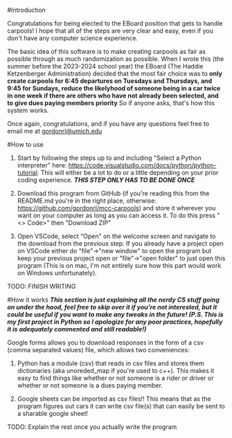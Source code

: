 #Introduction

Congratulations for being elected to the EBoard position that gets to handle carpools!
I hope that all of the steps are very clear and easy, even if you don't have any computer science experience.

The basic idea of this software is to make creating carpools as fair as possible through as much randomization as possible. When I wrote this (the summer before the 2023-2024 school year) the EBoard (The Haddie Ketzenberger Administration) decided that the most fair choice was to **only create carpools for 6:45 departures on Tuesdays and Thursdays, and 9:45 for Sundays, reduce the likelyhood of someone being in a car twice in one week if there are others who have not already been selected, and to give dues paying members priority** So if anyone asks, that's how this system works.

Once again, congratulations, and if you have any questions feel free to email me at gordonrl@umich.edu

#How to use
1. Start by following the steps up to and including "Select a Python interpreter" here: https://code.visualstudio.com/docs/python/python-tutorial. This will either be a lot to do or a little depending on your prior coding experience. ***THIS STEP ONLY HAS TO BE DONE ONCE***

2. Download this program from GitHub (if you're reading this from the README.md you're in the right place, otherwise: https://github.com/gordonrl/mcc-carpools) and store it wherever you want on your computer as long as you can access it. To do this press "<> Code>" then "Download ZIP"

3. Open VSCode, select "Open" on the welcome screen and navigate to the download from the previous step. If you already have a project open on VSCode either do "file"->"new window" to open the program but keep your previous project open or "file"->"open folder" to just open this program (This is on mac, I'm not entirely sure how this part would work on Windows unfortunately).

TODO: FINISH WRITING



#How it works
***This section is just explaining all the nerdy CS stuff going on under the hood, feel free to skip over it if you're not interested, but it could be useful if you want to make any tweaks in the future! (P.S. This is my first project in Python so I apologize for any poor practices, hopefully it is adequately commented and still readable!)***

Google forms allows you to download responses in the form of a csv (comma separated values) file, which allows two conveniences:

1. Python has a module (csv) that reads in csv files and stores them dictionaries (aka unoreded_map if you're used to c++). This makes it easy to find things like whether or not someone is a rider or driver or whether or not someone is a dues paying member.

2. Google sheets can be imported as csv files!! This means that as the program figures out cars it can write csv file(s) that can easily be sent to a sharable google sheet!


TODO: Explain the rest once you actually write the program

